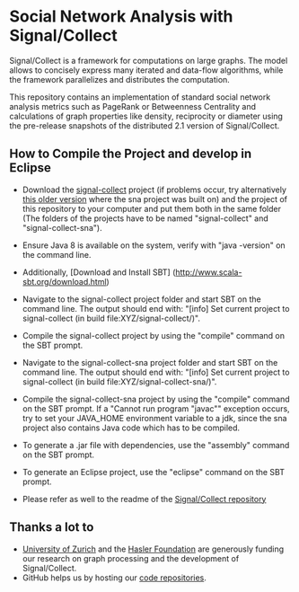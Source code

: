 Social Network Analysis with Signal/Collect
========================================================================================================================

Signal/Collect is a framework for computations on large graphs. The model allows to concisely express many iterated and data-flow algorithms, while the framework parallelizes and distributes the computation.

This repository contains an implementation of standard social network analysis metrics such as PageRank or Betweenness Centrality and calculations of graph properties like density, reciprocity or diameter using the pre-release snapshots of the distributed 2.1 version of Signal/Collect.

How to Compile the Project and develop in Eclipse
--------------------------
- Download the [signal-collect](https://github.com/uzh/signal-collect) project (if problems occur, try alternatively [this older version](https://github.com/fkzrh/signal-collect) where the sna project was built on) and the project of this repository to your computer and put them both in the same folder (The folders of the projects have to be named "signal-collect" and "signal-collect-sna").

- Ensure Java 8 is available on the system, verify with "java -version" on the command line.
- Additionally, [Download and Install SBT] (http://www.scala-sbt.org/download.html)

- Navigate to the signal-collect project folder and start SBT on the command line. The output should end with: "[info] Set current project to signal-collect (in build file:XYZ/signal-collect/)".

- Compile the signal-collect project by using the "compile" command on the SBT prompt.

- Navigate to the signal-collect-sna project folder and start SBT on the command line. The output should end with: "[info] Set current project to signal-collect (in build file:XYZ/signal-collect-sna/)".

- Compile the signal-collect-sna project by using the "compile" command on the SBT prompt. If a "Cannot run program "javac"" exception occurs, try to set your JAVA_HOME environment variable to a jdk, since the sna project also contains Java code which has to be compiled.

- To generate a .jar file with dependencies, use the "assembly" command on the SBT prompt.

- To generate an Eclipse project, use the "eclipse" command on the SBT prompt.

- Please refer as well to the readme of the [Signal/Collect repository](https://github.com/uzh/signal-collect)

Thanks a lot to
---------------
* [University of Zurich](http://www.ifi.uzh.ch/ddis.html) and the [Hasler Foundation](http://www.haslerstiftung.ch/en/home) are generously funding our research on graph processing and the development of Signal/Collect.
* GitHub helps us by hosting our [code repositories](https://github.com/uzh/signal-collect).